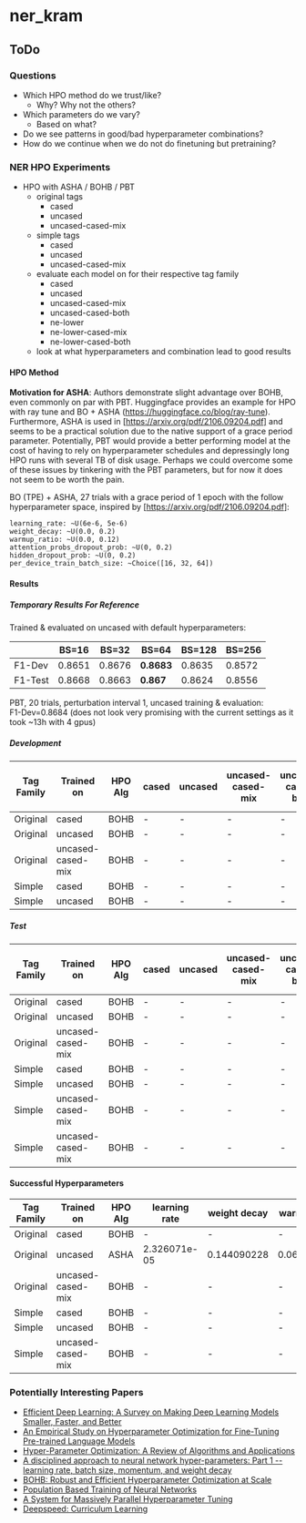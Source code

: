 # ner_kram

## ToDo

### Questions

- Which HPO method do we trust/like?
  - Why? Why not the others?
- Which parameters do we vary?
  - Based on what?
- Do we see patterns in good/bad hyperparameter combinations?
- How do we continue when we do not do finetuning but pretraining?

### NER HPO Experiments

- HPO with ASHA / BOHB / PBT
  - original tags
    - cased
    - uncased
    - uncased-cased-mix
  - simple tags
    - cased
    - uncased
    - uncased-cased-mix
  - evaluate each model on for their respective tag family
    - cased
    - uncased
    - uncased-cased-mix
    - uncased-cased-both
    - ne-lower
    - ne-lower-cased-mix
    - ne-lower-cased-both
  - look at what hyperparameters and combination lead to good results

#### HPO Method

**Motivation for ASHA**: Authors demonstrate slight advantage over BOHB, even commonly on par with PBT. Huggingface provides an example for HPO with ray tune and BO + ASHA (https://huggingface.co/blog/ray-tune). Furthermore, ASHA is used in [https://arxiv.org/pdf/2106.09204.pdf] and seems to be a practical solution due to the native support of a grace period parameter. Potentially, PBT would provide a better performing model at the cost of having to rely on hyperparameter schedules and depressingly long HPO runs with several TB of disk usage. Perhaps we could overcome some of these issues by tinkering with the PBT parameters, but for now it does not seem to be worth the pain.

BO (TPE) + ASHA, 27 trials with a grace period of 1 epoch with the follow hyperparameter space, inspired by [https://arxiv.org/pdf/2106.09204.pdf]:

```
learning_rate: ~U(6e-6, 5e-6)
weight_decay: ~U(0.0, 0.2)
warmup_ratio: ~U(0.0, 0.12)
attention_probs_dropout_prob: ~U(0, 0.2)
hidden_dropout_prob: ~U(0, 0.2)
per_device_train_batch_size: ~Choice([16, 32, 64])
```

#### Results

##### Temporary Results For Reference

Trained & evaluated on uncased with default hyperparameters:

|         | BS=16  | BS=32  | BS=64      | BS=128 | BS=256 |
|---------|--------|--------|------------|--------|--------|
| F1-Dev  | 0.8651 | 0.8676 | **0.8683** | 0.8635 | 0.8572 |
| F1-Test | 0.8668 | 0.8663 | **0.867**  | 0.8624 | 0.8556 |

PBT, 20 trials, perturbation interval 1, uncased training & evaluation:<br>
F1-Dev=0.8684 (does not look very promising with the current settings as it took ~13h with 4 gpus)

##### Development

| Tag Family | Trained on        | HPO Alg | cased | uncased | uncased-cased-mix | uncased-cased-both | ne-lower | ne-lower-cased-mix | new-lower-cased-both |
| ---------- | ----------------- | ------- | ----- | ------- | ----------------- | ------------------ | -------- | ------------------ | -------------------- |
| Original   | cased             | BOHB    | -     | -       | -                 | -                  | -        | -                  | -                    |
| Original   | uncased           | BOHB    | -     | -       | -                 | -                  | -        | -                  | -                    |
| Original   | uncased-cased-mix | BOHB    | -     | -       | -                 | -                  | -        | -                  | -                    |
| Simple     | cased             | BOHB    | -     | -       | -                 | -                  | -        | -                  | -                    |
| Simple     | uncased           | BOHB    | -     | -       | -                 | -                  | -        | -                  | -                    |

##### Test

| Tag Family | Trained on        | HPO Alg | cased | uncased | uncased-cased-mix | uncased-cased-both | ne-lower | ne-lower-cased-mix | new-lower-cased-both |
| ---------- | ----------------- | ------- | ----- | ------- | ----------------- | ------------------ | -------- | ------------------ | -------------------- |
| Original   | cased             | BOHB    | -     | -       | -                 | -                  | -        | -                  | -                    |
| Original   | uncased           | BOHB    | -     | -       | -                 | -                  | -        | -                  | -                    |
| Original   | uncased-cased-mix | BOHB    | -     | -       | -                 | -                  | -        | -                  | -                    |
| Simple     | cased             | BOHB    | -     | -       | -                 | -                  | -        | -                  | -                    |
| Simple     | uncased           | BOHB    | -     | -       | -                 | -                  | -        | -                  | -                    |
| Simple     | uncased-cased-mix | BOHB    | -     | -       | -                 | -                  | -        | -                  | -                    |
| Simple     | uncased-cased-mix | BOHB    | -     | -       | -                 | -                  | -        | -                  | -                    |

#### Successful Hyperparameters

| Tag Family | Trained on        | HPO Alg | learning rate | weight decay | warmup ratio | attention dropout | hidden dropout | batch size | ??? |
| ---------- | ----------------- | ------- | ------------- | ------------ | ------------ | ----------------- | -------------- | ---------- | --- |
| Original   | cased             | BOHB    | -             | -            | -            | -                 | -              | -          | -   |
| Original   | uncased           | ASHA    | 2.326071e-05  | 0.144090228  | 0.066440712  | 0.148347450       | 0.140120178    | 16         | -   |
| Original   | uncased-cased-mix | BOHB    | -             | -            | -            | -                 | -              | -          | -   |
| Simple     | cased             | BOHB    | -             | -            | -            | -                 | -              | -          | -   |
| Simple     | uncased           | BOHB    | -             | -            | -            | -                 | -              | -          | -   |
| Simple     | uncased-cased-mix | BOHB    | -             | -            | -            | -                 | -              | -          | -   |

### Potentially Interesting Papers

- [Efficient Deep Learning: A Survey on Making Deep Learning Models Smaller, Faster, and Better](https://arxiv.org/abs/2106.08962)
- [An Empirical Study on Hyperparameter Optimization for Fine-Tuning Pre-trained Language Models](https://arxiv.org/abs/2106.09204)
- [Hyper-Parameter Optimization: A Review of Algorithms and Applications](https://arxiv.org/abs/2003.05689)
- [A disciplined approach to neural network hyper-parameters: Part 1 -- learning rate, batch size, momentum, and weight decay](https://arxiv.org/abs/1803.09820)
- [BOHB: Robust and Efficient Hyperparameter Optimization at Scale](http://proceedings.mlr.press/v80/falkner18a.html)
- [Population Based Training of Neural Networks](https://arxiv.org/abs/1711.09846)
- [A System for Massively Parallel Hyperparameter Tuning](https://arxiv.org/abs/1810.05934)
- [Deepspeed: Curriculum Learning](https://www.deepspeed.ai/tutorials/curriculum-learning/)
